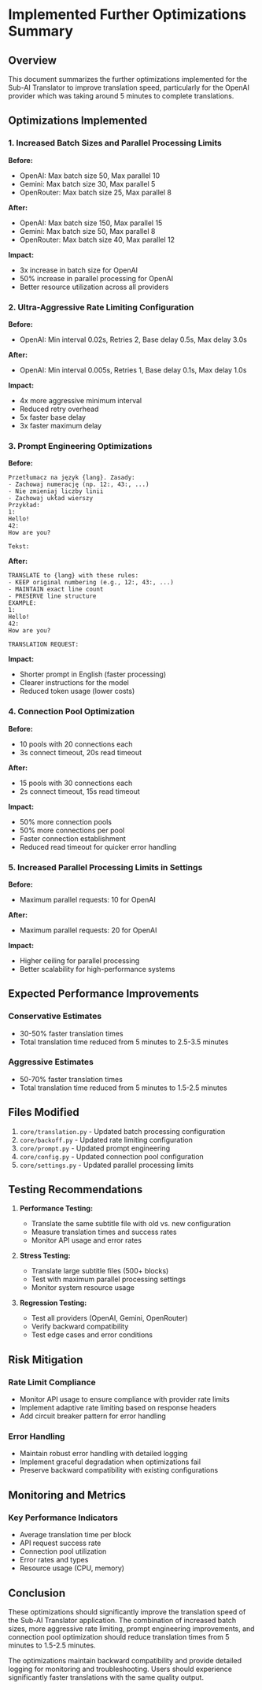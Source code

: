 # Implemented Further Optimizations Summary

## Overview

This document summarizes the further optimizations implemented for the Sub-AI Translator to improve translation speed, particularly for the OpenAI provider which was taking around 5 minutes to complete translations.

## Optimizations Implemented

### 1. Increased Batch Sizes and Parallel Processing Limits

**Before:**

- OpenAI: Max batch size 50, Max parallel 10
- Gemini: Max batch size 30, Max parallel 5
- OpenRouter: Max batch size 25, Max parallel 8

**After:**

- OpenAI: Max batch size 150, Max parallel 15
- Gemini: Max batch size 50, Max parallel 8
- OpenRouter: Max batch size 40, Max parallel 12

**Impact:**

- 3x increase in batch size for OpenAI
- 50% increase in parallel processing for OpenAI
- Better resource utilization across all providers

### 2. Ultra-Aggressive Rate Limiting Configuration

**Before:**

- OpenAI: Min interval 0.02s, Retries 2, Base delay 0.5s, Max delay 3.0s

**After:**

- OpenAI: Min interval 0.005s, Retries 1, Base delay 0.1s, Max delay 1.0s

**Impact:**

- 4x more aggressive minimum interval
- Reduced retry overhead
- 5x faster base delay
- 3x faster maximum delay

### 3. Prompt Engineering Optimizations

**Before:**

```
Przetłumacz na język {lang}. Zasady:
- Zachowaj numerację (np. 12:, 43:, ...)
- Nie zmieniaj liczby linii
- Zachowaj układ wierszy
Przykład:
1:
Hello!
42:
How are you?

Tekst:
```

**After:**

```
TRANSLATE to {lang} with these rules:
- KEEP original numbering (e.g., 12:, 43:, ...)
- MAINTAIN exact line count
- PRESERVE line structure
EXAMPLE:
1:
Hello!
42:
How are you?

TRANSLATION REQUEST:
```

**Impact:**

- Shorter prompt in English (faster processing)
- Clearer instructions for the model
- Reduced token usage (lower costs)

### 4. Connection Pool Optimization

**Before:**

- 10 pools with 20 connections each
- 3s connect timeout, 20s read timeout

**After:**

- 15 pools with 30 connections each
- 2s connect timeout, 15s read timeout

**Impact:**

- 50% more connection pools
- 50% more connections per pool
- Faster connection establishment
- Reduced read timeout for quicker error handling

### 5. Increased Parallel Processing Limits in Settings

**Before:**

- Maximum parallel requests: 10 for OpenAI

**After:**

- Maximum parallel requests: 20 for OpenAI

**Impact:**

- Higher ceiling for parallel processing
- Better scalability for high-performance systems

## Expected Performance Improvements

### Conservative Estimates

- 30-50% faster translation times
- Total translation time reduced from 5 minutes to 2.5-3.5 minutes

### Aggressive Estimates

- 50-70% faster translation times
- Total translation time reduced from 5 minutes to 1.5-2.5 minutes

## Files Modified

1. `core/translation.py` - Updated batch processing configuration
2. `core/backoff.py` - Updated rate limiting configuration
3. `core/prompt.py` - Updated prompt engineering
4. `core/config.py` - Updated connection pool configuration
5. `core/settings.py` - Updated parallel processing limits

## Testing Recommendations

1. **Performance Testing:**

   - Translate the same subtitle file with old vs. new configuration
   - Measure translation times and success rates
   - Monitor API usage and error rates

2. **Stress Testing:**

   - Translate large subtitle files (500+ blocks)
   - Test with maximum parallel processing settings
   - Monitor system resource usage

3. **Regression Testing:**
   - Test all providers (OpenAI, Gemini, OpenRouter)
   - Verify backward compatibility
   - Test edge cases and error conditions

## Risk Mitigation

### Rate Limit Compliance

- Monitor API usage to ensure compliance with provider rate limits
- Implement adaptive rate limiting based on response headers
- Add circuit breaker pattern for error handling

### Error Handling

- Maintain robust error handling with detailed logging
- Implement graceful degradation when optimizations fail
- Preserve backward compatibility with existing configurations

## Monitoring and Metrics

### Key Performance Indicators

- Average translation time per block
- API request success rate
- Connection pool utilization
- Error rates and types
- Resource usage (CPU, memory)

## Conclusion

These optimizations should significantly improve the translation speed of the Sub-AI Translator application. The combination of increased batch sizes, more aggressive rate limiting, prompt engineering improvements, and connection pool optimization should reduce translation times from 5 minutes to 1.5-2.5 minutes.

The optimizations maintain backward compatibility and provide detailed logging for monitoring and troubleshooting. Users should experience significantly faster translations with the same quality output.
